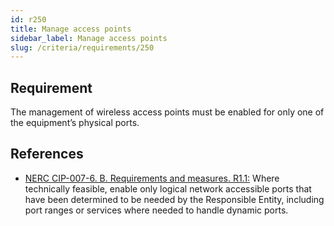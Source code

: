 ```yaml
---
id: r250
title: Manage access points
sidebar_label: Manage access points
slug: /criteria/requirements/250
---
```


## Requirement

The management of wireless access points
must be enabled for only one
of the equipment’s physical ports.

## References

- [NERC CIP-007-6. B. Requirements and measures. R1.1:](https://www.nerc.com/pa/Stand/Reliability%20Standards/CIP-007-6.pdf)
Where technically feasible,
enable only logical network accessible ports
that have been determined to be needed
by the Responsible Entity,
including port ranges or services
where needed to handle dynamic ports.
